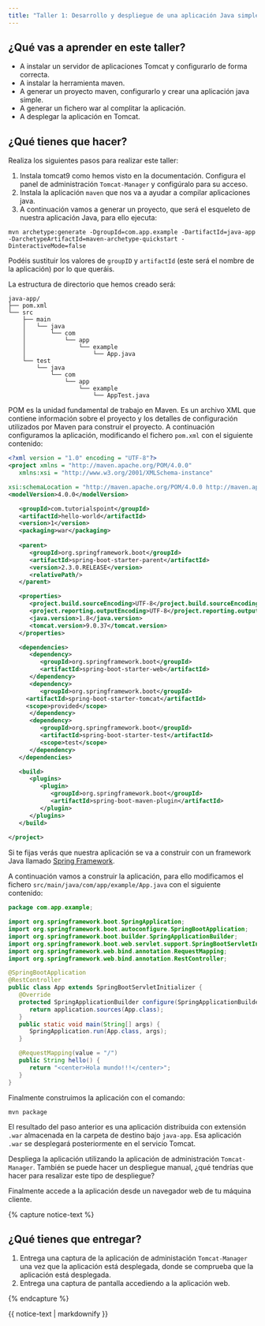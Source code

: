 ```yaml
---
title: "Taller 1: Desarrollo y despliegue de una aplicación Java simple"
---
```


## ¿Qué vas a aprender en este taller?

* A instalar un servidor de aplicaciones Tomcat y configurarlo de forma correcta.
* A instalar la herramienta maven.
* A generar un proyecto maven, configurarlo y crear una aplicación java simple.
* A generar un fichero war al complitar la aplicación.
* A desplegar la aplicación en Tomcat.

## ¿Qué tienes que hacer?

Realiza los siguientes pasos para realizar este taller:

1. Instala tomcat9 como hemos visto en la documentación. Configura el panel de administración `Tomcat-Manager` y configúralo para su acceso.
2. Instala la aplicación `maven` que nos va a ayudar a compilar aplicaciones java.
3. A continuación vamos a generar un proyecto, que será el esqueleto de nuestra aplicación Java, para ello ejecuta:

```
mvn archetype:generate -DgroupId=com.app.example -DartifactId=java-app -DarchetypeArtifactId=maven-archetype-quickstart -DinteractiveMode=false
```

Podéis sustituir los valores de `groupID` y `artifactId` (este será el nombre de la aplicación) por lo que queráis.

La estructura de directorio que hemos creado será:

```
java-app/
├── pom.xml
└── src
    ├── main
    │   └── java
    │       └── com
    │           └── app
    │               └── example
    │                   └── App.java
    └── test
        └── java
            └── com
                └── app
                    └── example
                        └── AppTest.java
```

POM es la unidad fundamental de trabajo en Maven. Es un archivo XML que contiene información sobre el proyecto y los detalles de configuración utilizados por Maven para construir el proyecto. 
A continuación configuramos la aplicación, modificando el fichero `pom.xml` con el siguiente contenido:

```xml
<?xml version = "1.0" encoding = "UTF-8"?>
<project xmlns = "http://maven.apache.org/POM/4.0.0" 
   xmlns:xsi = "http://www.w3.org/2001/XMLSchema-instance"

xsi:schemaLocation = "http://maven.apache.org/POM/4.0.0 http://maven.apache.org/xsd/maven-4.0.0.xsd">
<modelVersion>4.0.0</modelVersion>

   <groupId>com.tutorialspoint</groupId>
   <artifactId>hello-world</artifactId>
   <version>1</version>
   <packaging>war</packaging>
   
   <parent>
      <groupId>org.springframework.boot</groupId>
      <artifactId>spring-boot-starter-parent</artifactId>
      <version>2.3.0.RELEASE</version>
      <relativePath/> 
   </parent>

   <properties>
      <project.build.sourceEncoding>UTF-8</project.build.sourceEncoding>
      <project.reporting.outputEncoding>UTF-8</project.reporting.outputEncoding>
      <java.version>1.8</java.version>
      <tomcat.version>9.0.37</tomcat.version>
   </properties>

   <dependencies>
      <dependency>
         <groupId>org.springframework.boot</groupId>
         <artifactId>spring-boot-starter-web</artifactId>
      </dependency>
      <dependency>  
         <groupId>org.springframework.boot</groupId>  
	 <artifactId>spring-boot-starter-tomcat</artifactId>  
	 <scope>provided</scope>  
      </dependency>   
      <dependency>
         <groupId>org.springframework.boot</groupId>
         <artifactId>spring-boot-starter-test</artifactId>
         <scope>test</scope>
      </dependency>
   </dependencies>

   <build>
      <plugins>
         <plugin>
            <groupId>org.springframework.boot</groupId>
            <artifactId>spring-boot-maven-plugin</artifactId>
         </plugin>
      </plugins>
   </build>
   
</project>
```

Si te fijas verás que nuestra aplicación se va a construir con un framework Java llamado [Spring Framework](https://spring.io/projects/spring-framework).

A continuación vamos a construir la aplicación, para ello modificamos el fichero `src/main/java/com/app/example/App.java` con el siguiente contenido:

```java
package com.app.example;

import org.springframework.boot.SpringApplication;
import org.springframework.boot.autoconfigure.SpringBootApplication;
import org.springframework.boot.builder.SpringApplicationBuilder;
import org.springframework.boot.web.servlet.support.SpringBootServletInitializer;
import org.springframework.web.bind.annotation.RequestMapping;
import org.springframework.web.bind.annotation.RestController;

@SpringBootApplication
@RestController
public class App extends SpringBootServletInitializer {
   @Override
   protected SpringApplicationBuilder configure(SpringApplicationBuilder application) {
      return application.sources(App.class);
   }
   public static void main(String[] args) {
      SpringApplication.run(App.class, args);
   }

   @RequestMapping(value = "/")
   public String hello() {
      return "<center>Hola mundo!!!</center>";
   }
}
```

Finalmente construimos la aplicación con el comando:

```
mvn package
```

El resultado del paso anterior es una aplicación distribuida con extensión `.war` almacenada en la carpeta de destino bajo `java-app`. Esa aplicación `.war` se desplegará posteriormente en el servicio Tomcat.

Despliega la aplicación utilizando la aplicación de administración `Tomcat-Manager`. También se puede hacer un despliegue manual, ¿qué tendrías que hacer para resalizar este tipo de despliegue?

Finalmente accede a la aplicación desde un navegador web de tu máquina cliente.


{% capture notice-text %}
## ¿Qué tienes que entregar?

1. Entrega una captura de la aplicación de administación `Tomcat-Manager` una vez que la aplicación está desplegada, donde se comprueba que la aplicación está desplegada.
2. Entrega una captura de pantalla accediendo a la aplicación web.

{% endcapture %}<div class="notice--info">{{ notice-text | markdownify }}</div>

